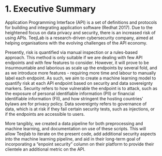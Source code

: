 # 1. Executive Summary

Application Programming Interface (API) is a set of definitions and protocols for building and integrating application software (Redhat 2017). Due to the heightened focus on data privacy and security, there is an increased risk of using APIs. TeejLab is a research-driven cybersecurity company, aimed at helping organisations with the evolving challenges of the API economy.

Presently, risk is quantified via manual inspection or a rules-based approach. This method is only suitable if we are dealing with few API endpoints and with few features to consider. However, it will prove to be insurmountable and laborious as scale up the endpoints by several fold, and as we introduce more features - requiring more time and labour to manually label each endpoint. As such, we aim to create a machine learning model to quantify risk at each API endpoint based on security and data sovereignty markers. Security refers to how vulnerable the endpoint is to attack, such as the exposure of personal identifiable information (PII) or financial identifiable information (FII), and how stringent the hosting countries' bylaws are for privacy policy. Data sovereignty refers to governance of data, which is at risk if they fail certain security tests, such as injections, or if the endpoints are accessible to users.

More tangibly, we created a data pipeline for both preprocessing and machine learning, and documentation on use of these scripts. This will allow Teejlab to iterate on the present code, add additional security aspects into the machine learning pipeline, and aid in their long-term goal of incorporating a “enpoint security” column on their platform to provide their clientele an additional metric on the API.



